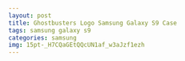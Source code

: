 ```yaml
---
layout: post
title: Ghostbusters Logo Samsung Galaxy S9 Case
tags: samsung galaxy s9
categories: samsung
img: 15pt-_H7CQaGEtQQcUN1af_w3aJzf1ezh
---
```

